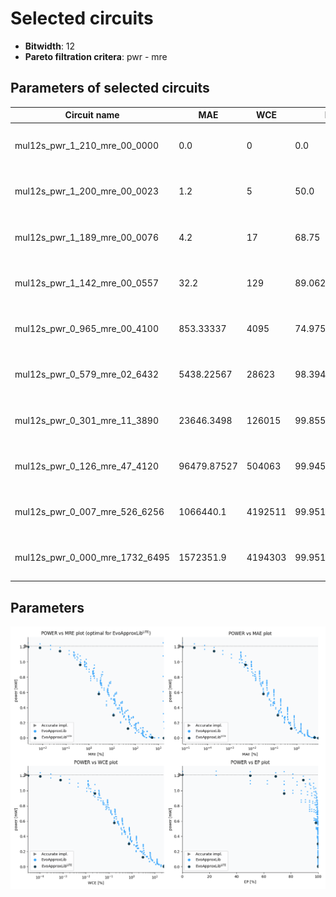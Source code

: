 
Selected circuits
===================
 - **Bitwidth**: 12
 - **Pareto filtration critera**: pwr - mre


Parameters of selected circuits
----------------------------

| Circuit name | MAE | WCE | EP | MRE | Download |
| --- |  --- | --- | --- | --- | --- | 
| mul12s_pwr_1_210_mre_00_0000 | 0.0 | 0 | 0.0 | 0.0 |  [Verilog generic](mul12s_pwr_1_210_mre_00_0000_gen.v) [Verilog PDK45](mul12s_pwr_1_210_mre_00_0000_pdk45.v)  [C](mul12s_pwr_1_210_mre_00_0000.c) |
| mul12s_pwr_1_200_mre_00_0023 | 1.2 | 5 | 50.0 | 0.0022855977 |  [Verilog generic](mul12s_pwr_1_200_mre_00_0023_gen.v) [Verilog PDK45](mul12s_pwr_1_200_mre_00_0023_pdk45.v)  [C](mul12s_pwr_1_200_mre_00_0023.c) |
| mul12s_pwr_1_189_mre_00_0076 | 4.2 | 17 | 68.75 | 0.007582707 |  [Verilog generic](mul12s_pwr_1_189_mre_00_0076_gen.v) [Verilog PDK45](mul12s_pwr_1_189_mre_00_0076_pdk45.v)  [C](mul12s_pwr_1_189_mre_00_0076.c) |
| mul12s_pwr_1_142_mre_00_0557 | 32.2 | 129 | 89.0625 | 0.0556570713 |  [Verilog generic](mul12s_pwr_1_142_mre_00_0557_gen.v) [Verilog PDK45](mul12s_pwr_1_142_mre_00_0557_pdk45.v)  [C](mul12s_pwr_1_142_mre_00_0557.c) |
| mul12s_pwr_0_965_mre_00_4100 | 853.33337 | 4095 | 74.9755859375 | 0.4100200724 |  [Verilog generic](mul12s_pwr_0_965_mre_00_4100_gen.v) [Verilog PDK45](mul12s_pwr_0_965_mre_00_4100_pdk45.v)  [C](mul12s_pwr_0_965_mre_00_4100.c) |
| mul12s_pwr_0_579_mre_02_6432 | 5438.22567 | 28623 | 98.3947753906 | 2.6431979049 |  [Verilog generic](mul12s_pwr_0_579_mre_02_6432_gen.v) [Verilog PDK45](mul12s_pwr_0_579_mre_02_6432_pdk45.v)  [C](mul12s_pwr_0_579_mre_02_6432.c) |
| mul12s_pwr_0_301_mre_11_3890 | 23646.3498 | 126015 | 99.8550415039 | 11.388953237 |  [Verilog generic](mul12s_pwr_0_301_mre_11_3890_gen.v) [Verilog PDK45](mul12s_pwr_0_301_mre_11_3890_pdk45.v)  [C](mul12s_pwr_0_301_mre_11_3890.c) |
| mul12s_pwr_0_126_mre_47_4120 | 96479.87527 | 504063 | 99.9454498291 | 47.4119892666 |  [Verilog generic](mul12s_pwr_0_126_mre_47_4120_gen.v) [Verilog PDK45](mul12s_pwr_0_126_mre_47_4120_pdk45.v)  [C](mul12s_pwr_0_126_mre_47_4120.c) |
| mul12s_pwr_0_007_mre_526_6256 | 1066440.1 | 4192511 | 99.9510884285 | 526.62564606 |  [Verilog generic](mul12s_pwr_0_007_mre_526_6256_gen.v) [Verilog PDK45](mul12s_pwr_0_007_mre_526_6256_pdk45.v)  [C](mul12s_pwr_0_007_mre_526_6256.c) |
| mul12s_pwr_0_000_mre_1732_6495 | 1572351.9 | 4194303 | 99.951171875 | 1732.6494993 |  [Verilog generic](mul12s_pwr_0_000_mre_1732_6495_gen.v) [Verilog PDK45](mul12s_pwr_0_000_mre_1732_6495_pdk45.v)  [C](mul12s_pwr_0_000_mre_1732_6495.c) |
    
Parameters
--------------
![Parameters figure](fig.png)
             